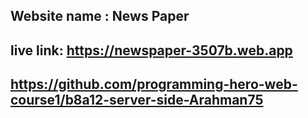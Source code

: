 ## Website name : News Paper

## live link: https://newspaper-3507b.web.app

## https://github.com/programming-hero-web-course1/b8a12-server-side-Arahman75
